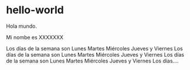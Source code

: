 # hello-world

Hola mundo.

Mi nombe es XXXXXXX

Los días de la semana son Lunes Martes Miércoles Jueves y Viernes
Los días de la semana son Lunes Martes Miércoles Jueves y Viernes
Los días de la semana son Lunes Martes Miércoles Jueves y Viernes
Los días....

